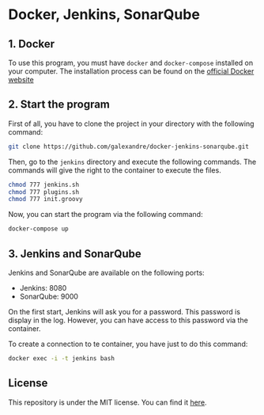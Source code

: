 # Docker, Jenkins, SonarQube

## 1. Docker

To use this program, you must have `docker` and `docker-compose` installed on your computer. The installation process can be found on the [official Docker website](https://www.docker.com/)

## 2. Start the program

First of all, you have to clone the project in your directory with the following command:
```Bash
git clone https://github.com/galexandre/docker-jenkins-sonarqube.git
```

Then, go to the `jenkins` directory and execute the following commands. The commands will give the right to the container to execute the files.

```Bash 
chmod 777 jenkins.sh
chmod 777 plugins.sh
chmod 777 init.groovy
```

Now, you can start the program via the following command:

```Bash
docker-compose up
```

## 3. Jenkins and SonarQube

Jenkins and SonarQube are available on the following ports:

- Jenkins: 8080
- SonarQube: 9000

On the first start, Jenkins will ask you for a password. This password is display in the log. However, you can have access to this password via the container. 

To create a connection to te container, you have just to do this command:
```Bash 
docker exec -i -t jenkins bash
```

## License

This repository is under the MIT license. You can find it [here](https://github.com/galexandre/docker-jenkins-sonarqube/blob/master/LICENSE).
